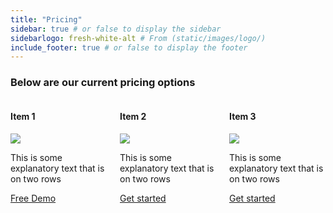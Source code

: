 ```yaml
---
title: "Pricing"
sidebar: true # or false to display the sidebar
sidebarlogo: fresh-white-alt # From (static/images/logo/)
include_footer: true # or false to display the footer
---
```


<section class="section section-feature-grey is-small" id="section1">
    <div class="container">
        <div class="title-wrapper has-text-centered">
            <h3 class="subtitle is-3 is-muted">Below are our current pricing options</h3>
            <div class="divider is-centered"></div>
        </div>
    </div>
</section>

<div class="content-wrapper">
    <div class="columns">
    <div class="column is-one-third">
        <div class="feature-card is-bordered has-text-centered revealOnScroll delay-1" data-animation="fadeInLeft">
        <div class="card-title">
            <h4>Item 1</h4>
        </div>
        <div class="card-icon">
            <img src="/images/illustrations/icons/mouse-globe.svg">
        </div>
        <div class="card-text">
            <p>This is some explanatory text that is on two rows</p>
        </div>
        <div class="card-action">
            <a href="/" class="button btn-align-md accent-btn raised">Free Demo</a>
        </div>
        </div>
    </div>
    <div class="column is-one-third">
        <div class="feature-card is-bordered has-text-centered revealOnScroll delay-1" data-animation="fadeInLeft">
        <div class="card-title">
            <h4>Item 2</h4>
        </div>
        <div class="card-icon">
            <img src="/images/illustrations/icons/laptop-cloud.svg">
        </div>
        <div class="card-text">
            <p>This is some explanatory text that is on two rows</p>
        </div>
        <div class="card-action">
            <a href="/" class="button btn-align-md accent-btn raised">Get started</a>
        </div>
        </div>
    </div>
    <div class="column is-one-third">
        <div class="feature-card is-bordered has-text-centered revealOnScroll delay-1" data-animation="fadeInLeft">
        <div class="card-title">
            <h4>Item 3</h4>
        </div>
        <div class="card-icon">
            <img src="/images/illustrations/icons/plug-cloud.svg">
        </div>
        <div class="card-text">
            <p>This is some explanatory text that is on two rows</p>
        </div>
        <div class="card-action">
            <a href="/" class="button btn-align-md accent-btn raised">Get started</a>
        </div>
        </div>
    </div>
    </div>
</div>
